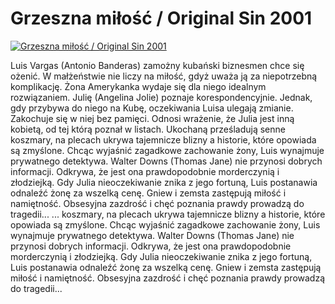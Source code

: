 Grzeszna miłość / Original Sin 2001 
=============
[![Grzeszna miłość / Original Sin 2001 ](http://vidos.pl/images/player.gif)](http://vidos.pl/grzeszna-milosc-original-sin-2001)

 Luis Vargas (Antonio Banderas) zamożny kubański biznesmen chce się ożenić. W małżeństwie nie liczy na miłość, gdyż uważa ją za niepotrzebną komplikację. Żona Amerykanka wydaje się dla niego idealnym rozwiązaniem. Julię (Angelina Jolie) poznaje korespondencyjnie. Jednak, gdy przybywa do niego na Kubę, oczekiwania Luisa ulegają zmianie. Zakochuje się w niej bez pamięci. Odnosi wrażenie, że Julia jest inną kobietą, od tej którą poznał w listach. Ukochaną prześladują senne koszmary, na plecach ukrywa tajemnicze blizny a historie, które opowiada są zmyślone. Chcąc wyjaśnić zagadkowe zachowanie żony, Luis wynajmuje prywatnego detektywa. Walter Downs (Thomas Jane) nie przynosi dobrych informacji. Odkrywa, że jest ona prawdopodobnie morderczynią i złodziejką. Gdy Julia nieoczekiwanie znika z jego fortuną, Luis postanawia odnaleźć żonę za wszelką cenę. Gniew i zemsta zastępują miłość i namiętność. Obsesyjna zazdrość i chęć poznania prawdy prowadzą do tragedii...  ... koszmary, na plecach ukrywa tajemnicze blizny a historie, które opowiada są zmyślone. Chcąc wyjaśnić zagadkowe zachowanie żony, Luis wynajmuje prywatnego detektywa. Walter Downs (Thomas Jane) nie przynosi dobrych informacji. Odkrywa, że jest ona prawdopodobnie morderczynią i złodziejką. Gdy Julia nieoczekiwanie znika z jego fortuną, Luis postanawia odnaleźć żonę za wszelką cenę. Gniew i zemsta zastępują miłość i namiętność. Obsesyjna zazdrość i chęć poznania prawdy prowadzą do tragedii...
